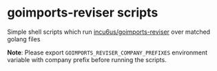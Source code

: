 # goimports-reviser scripts

Simple shell scripts which run [incu6us/goimports-reviser](https://github.com/incu6us/goimports-reviser) over matched golang files

**Note**: Please export `GOIMPORTS_REVISER_COMPANY_PREFIXES` environment variable with company prefix before running the scripts.